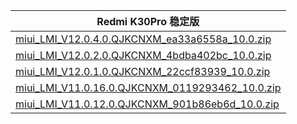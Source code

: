 | Redmi K30Pro  稳定版    |
| ---- |
| [miui_LMI_V12.0.4.0.QJKCNXM_ea33a6558a_10.0.zip](https://hugeota.d.miui.com/V12.0.4.0.QJKCNXM/miui_LMI_V12.0.4.0.QJKCNXM_ea33a6558a_10.0.zip)    |
| [miui_LMI_V12.0.2.0.QJKCNXM_4bdba402bc_10.0.zip](https://hugeota.d.miui.com/V12.0.2.0.QJKCNXM/miui_LMI_V12.0.2.0.QJKCNXM_4bdba402bc_10.0.zip)    |
| [miui_LMI_V12.0.1.0.QJKCNXM_22ccf83939_10.0.zip](https://hugeota.d.miui.com/V12.0.1.0.QJKCNXM/miui_LMI_V12.0.1.0.QJKCNXM_22ccf83939_10.0.zip)    |
| [miui_LMI_V11.0.16.0.QJKCNXM_0119293462_10.0.zip](https://hugeota.d.miui.com/V11.0.16.0.QJKCNXM/miui_LMI_V11.0.16.0.QJKCNXM_0119293462_10.0.zip)    |
| [miui_LMI_V11.0.12.0.QJKCNXM_901b86eb6d_10.0.zip](https://hugeota.d.miui.com/V11.0.12.0.QJKCNXM/miui_LMI_V11.0.12.0.QJKCNXM_901b86eb6d_10.0.zip)    |
